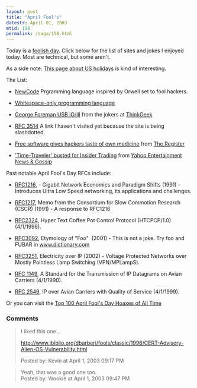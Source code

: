 ```yaml
---
layout: post
title: "April Fool's"
datestr: April 01, 2003
mtid: 158
permalink: /saga/158.html
---
```


Today is a <a href="http://www.usis.usemb.se/Holidays/celebrate/april.html">foolish day</a>.  Click below for the list of sites and jokes I enjoyed today.  Most are technical, but some aren't.


As a side note: <a href="http://www.usis.usemb.se/Holidays/celebrate/intro.html">This page about US holidays</a> is kind of interesting.

The List:

* <a href="http://www.smh.com.au/articles/2003/03/31/1048962694949.html">NewCode</a> Prgramming language inspired by Orwell set to fool hackers.

* <a href="http://compsoc.dur.ac.uk/whitespace/">Whitespace-only programming language</a>

* <a href="http://www.thinkgeek.com/stuff/looflirpa/igrill.shtml">George Foreman USB iGrill</a> from the jokers at <a href="http://www.thinkgeek.com">ThinkGeek</a>

* <a href="ftp://ftp.rfc-editor.org/in-notes/rfc3514.txt">RFC 3514</a> A link I haven't visited yet because the site is being slashdotted.

* <a href="http://www.theregister.co.uk/content/28/30036.html">Free software gives hackers taste of own medicine</a> from <a href="http://www.theregister.co.uk">The Register</a>

* <a href="http://tv.yahoo.com/news/wwn/20030319/104808600007.html">'Time-Traveler' busted for Insider Trading</a> from <a href="http://tv.yahoo.com/news/">Yahoo Entertainment News & Gossip</a>

Past notable April Fool's Day RFCs include:

* <a href="ftp://ftp.rfc-editor.org/in-notes/rfc1216.txt">RFC1216</a>, - Gigabit Network Economics and Paradigm Shifts (1991) - Introduces Ultra
Low Speed networking, its applications and challenges.

* <a href="ftp://ftp.rfc-editor.org/in-notes/rfc1217.txt">RFC1217</a>, Memo
from the Consortium for Slow Commotion Research (CSCR) (1991) - A
response to RFC1216

* <a href="ftp://ftp.rfc-editor.org/in-notes/rfc2324.txt">RFC2324</a>,
Hyper Text Coffee Pot Control Protocol (HTCPCP/1.0) (4/1/1998).

* <a href="ftp://ftp.rfc-editor.org/in-notes/rfc3092.txt">RFC3092</a>,
Etymology of "Foo"&nbsp; (2001) - This is not a joke. Try foo
and FUBAR in <a href="http://www.dictionary.com/">www.dictionary.com</a>

* <a href="ftp://ftp.rfc-editor.org/in-notes/rfc3251.txt">RFC3251</a>,
Electricity over IP (2002) - Voltage Protected Networks over Mostly
Pointless Lamp Switching (VPN/MPLampS).

* <a href="ftp://ftp.rfc-editor.org/in-notes/rfc3251.txt">RFC 1149</a>, A Standard for the Transmission of IP Datagrams on Avian Carriers (4/1/1990).

* <a href="ftp://ftp.rfc-editor.org/in-notes/rfc2549.txt">RFC 2549</a>, IP over Avian Carriers with Quality of Service (4/1/1999).

Or you can visit the <a href="http://www.museumofhoaxes.com/top100.html">Top 100 April Fool's Day Hoaxes of All Time</a>

### Comments

<blockquote>
I liked this one...

<http://www.ibiblio.org/dbarberi/fools/classic/1996/CERT-Advisory-Alien-OS-Vulnerability.html>
<div class="comment-meta">Posted by: Kevin at April  1, 2003 09:17 PM</div> </blockquote>

<blockquote>
Yeah, that was a good one too.
<div class="comment-meta">Posted by: Wookie at April  1, 2003 09:47 PM</div> </blockquote>
